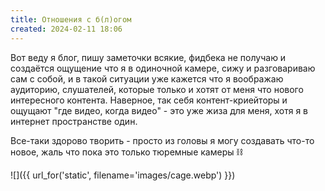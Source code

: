 ```yaml
---
title: Отношения с б(л)огом
created: 2024-02-11 18:06
---
```


Вот веду я блог, пишу заметочки всякие, фидбека не получаю и создаётся ощущение что я в одиночной камере, сижу и разговариваю сам с собой, и в такой ситуации уже кажется что я воображаю аудиторию, слушателей, которые только и хотят от меня что нового интересного контента. Наверное, так себя контент-криейторы и ощущают "где видео, когда видео" - это уже жиза для меня, хотя я в интернет пространстве один.

Все-таки здорово творить - просто из головы я могу создавать что-то новое, жаль что пока это только тюремные камеры ⛓️

![]({{ url_for('static', filename='images/cage.webp')  }})